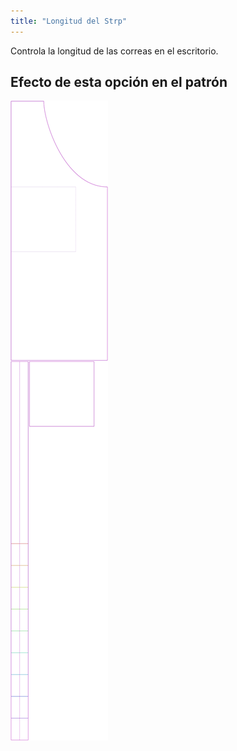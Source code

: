 ```yaml
---
title: "Longitud del Strp"
---
```


Controla la longitud de las correas en el escritorio.

## Efecto de esta opción en el patrón

![Esta imagen muestra el efecto de esta opción superponiendo varias variantes que tienen un valor diferente para esta opción](albert_chestdepth_sample.svg "Efecto de esta opción en el patrón")

